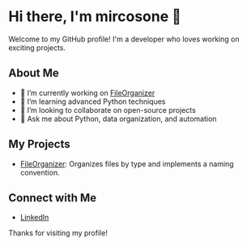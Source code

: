 # Hi there, I'm mircosone 👋

Welcome to my GitHub profile! I'm a developer who loves working on exciting projects.

## About Me
- 🔭 I’m currently working on [FileOrganizer](https://github.com/mircosone/FileOrganizer)
- 🌱 I’m learning advanced Python techniques
- 👯 I’m looking to collaborate on open-source projects
- 💬 Ask me about Python, data organization, and automation

## My Projects
- [FileOrganizer](https://github.com/mircosone/FileOrganizer): Organizes files by type and implements a naming convention.

## Connect with Me
- [LinkedIn](https://www.linkedin.com/in/mirco-elong-22aa3a304/)

Thanks for visiting my profile!
